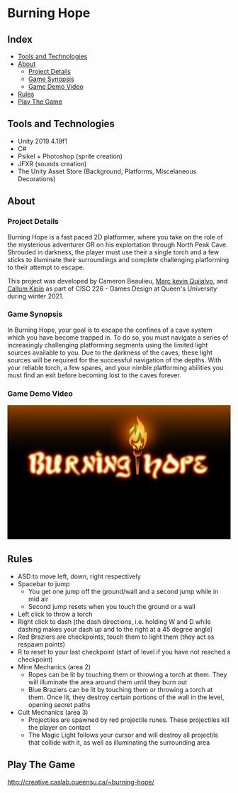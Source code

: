 # Burning Hope

## Index
- <a href="#tools-and-technologies">Tools and Technologies</a>
- <a href="#about">About</a>
  - <a href="#project-details">Project Details</a>
  - <a href="#game-synopsis">Game Synopsis</a>
  - <a href="#game-demo-video">Game Demo Video</a>
- <a href="#rules">Rules</a>
- <a href="#play-the-game">Play The Game</a>

## Tools and Technologies
- Unity 2019.4.19f1
- C#
- Psikel + Photoshop (sprite creation)
- JFXR (sounds creation)
- The Unity Asset Store (Background, Platforms, Miscelaneous Decorations)

## About
### Project Details
Burning Hope is a fast paced 2D platformer, where you take on the role of the mysterious adventurer GR on his explortation through North Peak Cave. Shrouded in darkness, the player must use their a single torch and a few sticks to illuminate their surroundings and complete challenging platforming to their attempt to escape. 

This project was developed by Cameron Beaulieu, [Marc kevin Quijalvo](https://github.com/mkevinq), and [Callum Kipin](https://github.com/c-kip) as part of CISC 226 - Games Design at Queen's University during winter 2021.
### Game Synopsis
In Burning Hope, your goal is to escape the confines of a cave system which you have become trapped in. To do so, you must navigate a series of increasingly challenging platforming segments using the limited light sources available to you. Due to the darkness of the caves, these light sources will be required for the successful navigation of the depths. With your reliable torch, a few spares, and your nimble platforming abilities you must find an exit before becoming lost to the caves forever.

### Game Demo Video
[![Demo Video](https://github.com/Cameron-Beaulieu/Burning-Hope/blob/main/Assets/Sprites/Menu/background.png)](https://www.youtube.com/watch?v=f-EmctvfsOE)


## Rules
- ASD to move left, down, right respectively
- Spacebar to jump
  - You get one jump off the ground/wall and a second jump while in mid air
  - Second jump resets when you touch the ground or a wall
- Left click to throw a torch
- Right click to dash (the dash directions, i.e. holding W and D while dashing makes your dash up and to the right at a 45 degree angle)
- Red Braziers are checkpoints, touch them to light them (they act as respawn points)
- R to reset to your last checkpoint (start of level if you have not reached a checkpoint)
- Mine Mechanics (area 2)
  - Ropes can be lit by touching them or throwing a torch at them. They will illuminate the area around them until they burn out
  - Blue Braziers can be lit by touching them or throwing a torch at them. Once lit, they destroy certain portions of the wall in the level, opening secret paths
- Cult Mechanics (area 3)
  - Projectiles are spawned by red projectile runes. These projectiles kill the player on contact
  - The Magic Light follows your cursor and will destroy all projectils that collide with it, as well as illuminating the surrounding area

## Play The Game
http://creative.caslab.queensu.ca/~burning-hope/
